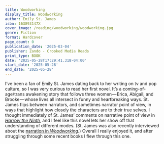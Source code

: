 ```yaml
---
title: Woodworking
display_title: Woodworking
author: Emily St. James
isbn: 163893147X
cover_image: /reading/woodworking/woodworking.jpg
genre: Fiction
format: Hardcover
page_count: 0
publication_date: '2025-03-04'
publisher: Zando - Crooked Media Reads
print_type: BOOK
date: '2025-05-28T17:29:41.318-04:00'
start_date: '2025-05-28'
end_date: '2025-05-28'
---
```


I’ve been a fan of Emily St. James dating back to her writing on tv and pop culture, so I was very curious to read her first novel. It’s a coming-of-age/trans awakening story that follows three women — Erica, Abigail, and Brooke — whose lives all intersect in funny and heartbreaking ways. St. James flips between narrators, and sometimes narrator point of view, in ways that highlight how closely the characters are to their true selves. I thought immediately of St. James’ comments on narrative point of view in [*Harrow the Ninth*](https://www.vox.com/culture/22227711/harrow-the-ninth-tamsyn-muir-vox-book-club-discussion-post), and I feel like this novel lets her show off that understanding of different modes. (St. James was also recently interviewed about the [narration in *Woodworking*](https://lithub.com/emily-st-james-on-using-differing-povs-to-write-a-trans-novel/).) Overall I really enjoyed it, and after struggling through some recent books I flew through this one. 
 